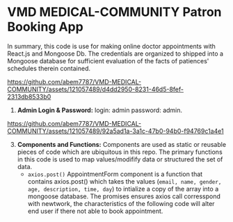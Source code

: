 # VMD MEDICAL-COMMUNITY Patron Booking App

  In summary, this code is use for making online doctor appointments with React.js and Mongoose Db. The credentials are organized to shipped into a Mongoose database for 
 sufficient evaluation of the facts of patiences' schedules therein contained.
  
https://github.com/abem7787/VMD-MEDICAL-COMMUNITY/assets/121057489/d4dd2950-8231-46d5-8fef-2313db8533b0


1. **Admin Login & Password:**
     login: admin
     password: admin.

  

https://github.com/abem7787/VMD-MEDICAL-COMMUNITY/assets/121057489/92a5ad1a-3a1c-47b0-94b0-f94769c1a4e1
  
  3. **Components and Functions:**
    Components are used as static or reusable pieces of code which are ubiquitous in this repo. The primary functions in this code is used to map values/modifify data or structured the set of data. 
     - `axios.post()` AppointmentForm component is a function that contains axios.post() which takes the values (`email, name, gender, age, description, time, day`) to intialize a copy of the array into a mongoose database. The promises ensures axios call corresspond with newtwork, the characteristics of the following code will alter end user if there not able to book appointment. 
  

   



